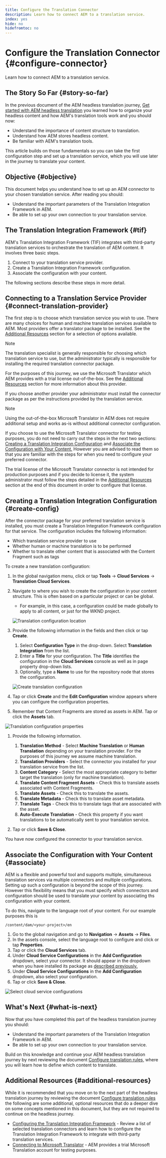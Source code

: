 ```yaml
---
title: Configure the Translation Connector
description: Learn how to connect AEM to a translation service.
index: yes
hide: no
hidefromtoc: no
---
```

# Configure the Translation Connector {#configure-connector}

Learn how to connect AEM to a translation service.

## The Story So Far {#story-so-far}

In the previous document of the AEM headless translation journey, [Get started with AEM headless translation](learn-about.md) you learned how to organize your headless content and how AEM's translation tools work and you should now:

* Understand the importance of content structure to translation.
* Understand how AEM stores headless content.
* Be familiar with AEM's translation tools.

This article builds on those fundamentals so you can take the first configuration step and set up a translation service, which you will use later in the journey to translate your content.

## Objective {#objective}

This document helps you understand how to set up an AEM connector to your chosen translation service. After reading you should:

* Understand the important parameters of the Translation Integration Framework in AEM.
* Be able to set up your own connection to your translation service.

## The Translation Integration Framework {#tif}

AEM's Translation Integration Framework (TIF) integrates with third-party translation services to orchestrate the translation of AEM content. It involves three basic steps.

1. Connect to your translation service provider.
1. Create a Translation Integration Framework configuration.
1. Associate the configuration with your content.

The following sections describe these steps in more detail.

## Connecting to a Translation Service Provider {#connect-translation-provider}

The first step is to choose which translation service you wish to use. There are many choices for human and machine translation services available to AEM. Most providers offer a translator package to be installed. See the [Additional Resources](#additional-resources) section for a selection of options available.

>[!NOTE]
>
>The translation specialist is generally responsible for choosing which translation service to use, but the administrator typically is responsible for installing the required translation connector package.

For the purposes of this journey, we use the Microsoft Translator which AEM provides with a trial license out-of-the-box. See the [Additional Resources](#additional-resources) section for more information about this provider.

If you choose another provider your administrator must install the connector package as per the instructions provided by the translation service.

>[!NOTE]
>
>Using the out-of-the-box Microsoft Translator in AEM does not require additional setup and works as-is without additional connector configuration.
>
>If you choose to use the Microsoft Translator connector for testing purposes, you do not need to carry out the steps in the next two sections: [Creating a Translation Integration Configuration](#create-config) and [Associate the Configuration with Your Content.](#associate) However you are advised to read them so that you are familiar with the steps for when you need to configure your preferred connector.
>
>The trial license of the Microsoft Translator connector is not intended for production purposes and if you decide to license it, the system administrator must follow the steps detailed in the [Additional Resources](#additional-resources) section at the end of this document in order to configure that license.

## Creating a Translation Integration Configuration {#create-config}

After the connector package for your preferred translation service is installed, you must create a Translation Integration Framework configuration for that service. The configuration includes the following information:

* Which translation service provider to use
* Whether human or machine translation is to be performed
* Whether to translate other content that is associated with the Content Fragment such as tags

To create a new translation configuration:

1. In the global navigation menu, click or tap **Tools** -&gt; **Cloud Services** -&gt; **Translation Cloud Services**.
1. Navigate to where you wish to create the configuration in your content structure. This is often based on a particular project or can be global.
   * For example, in this case, a configuration could be made globally to apply to all content, or just for the WKND project.

   ![Translation configuration location](assets/translation-configuration-location.png)

1. Provide the following information in the fields and then click or tap **Create**.
   1. Select **Configuration Type** in the drop-down. Select **Translation Integration** from the list.
   1. Enter a **Title** for your configuration. The **Title** identifies the configuration in the **Cloud Services** console as well as in page property drop-down lists.
   1. Optionally, type a **Name** to use for the repository node that stores the configuration.

   ![Create translation configuration](assets/create-translation-configuration.png)

1. Tap or click **Create** and the **Edit Configuration** window appears where you can configure the configuration properties.

1. Remember that Content Fragments are stored as assets in AEM. Tap or click the **Assets** tab.

![Translation configuration properties](assets/translation-configuration.png)

1. Provide the following information.

   1. **Translation Method** - Select **Machine Translation** or **Human Translation** depending on your translation provider. For the purposes of this journey we assume machine translation.
   1. **Translation Providers** - Select the connector you installed for your translation service from the list.
   1. **Content Category** - Select the most appropriate category to better target the translation (only for machine translation).
   1. **Translate Content Fragment Assets** - Check this to translate assets associated with Content Fragments.
   1. **Translate Assets** - Check this to translate the assets.
   1. **Translate Metadata** - Check this to translate asset metadata.
   1. **Translate Tags** - Check this to translate tags that are associated with the asset.
   1. **Auto-Execute Translation** - Check this property if you want translations to be automatically sent to your translation service.

1. Tap or click **Save &amp; Close**.

You have now configured the connector to your translation service.

## Associate the Configuration with Your Content {#associate}

AEM is a flexible and powerful tool and supports multiple, simultaneous translation services via multiple connectors and multiple configurations. Setting up such a configuration is beyond the scope of this journey. However this flexibility means that you must specify which connectors and configuration should be used to translate your content by associating ths configuration with your content.

To do this, navigate to the language root of your content. For our example purposes this is

```text
/content/dam/<your-project>/en
```

1. Go to the global navigation and go to **Navigation** -&gt; **Assets** -&gt; **Files**.
1. In the assets console, select the language root to configure and click or tap **Properties**.
1. Tap or click the **Cloud Services** tab.
1. Under **Cloud Service Configurations** in the **Add Configuration** dropdown, select your connector. It should appear in the dropdown when you have installed its package as [described previously.](#connect-translation-provider)
1. Under **Cloud Service Configurations** in the **Add Configuration** dropdown, also select your configuration.
1. Tap or click **Save &amp; Close**.

![Select cloud service configurations](assets/select-cloud-service-configurations.png)

## What's Next {#what-is-next}

Now that you have completed this part of the headless translation journey you should:

* Understand the important parameters of the Translation Integration Framework in AEM.
* Be able to set up your own connection to your translation service.

Build on this knowledge and continue your AEM headless translation journey by next reviewing the document [Configure translation rules,](translation-rules.md) where you will learn how to define which content to translate.

## Additional Resources {#additional-resources}

While it is recommended that you move on to the next part of the headless translation journey by reviewing the document [Configure translation rules](translation-rules.md) the following are some additional, optional resources that do a deeper dive on some concepts mentioned in this document, but they are not required to continue on the headless journey.

* [Configuring the Translation Integration Framework](/help/sites-cloud/administering/translation/integration-framework.md) - Review a list of selected translation connectors and learn how to configure the Translation Integration Framework to integrate with third-party translation services.
* [Connecting to Microsoft Translator](/help/sites-cloud/administering/translation/connect-ms-translator.md) - AEM provides a trial Microsoft Translation account for testing purposes.
